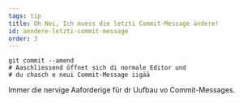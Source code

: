 ```yaml
---
tags: tip
title: Oh Nei, Ich muess die letzti Commit-Message ändere!
id: aendere-letzti-commit-message
order: 3
---
```

```git
git commit --amend
# Aaschliessend öffnet sich di normale Editor und
# du chasch e neui Commit-Message iigää
```

Immer die nervige Aaforderige für dr Uufbau vo Commit-Messages.